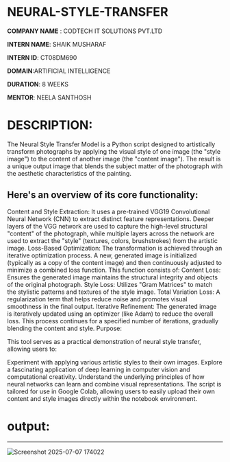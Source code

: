 # NEURAL-STYLE-TRANSFER

**COMPANY NAME** : CODTECH IT SOLUTIONS PVT.LTD

**INTERN NAME**: SHAIK MUSHARAF

**INTERN ID**: CT08DM690

**DOMAIN**:ARTIFICIAL INTELLIGENCE

**DURATION**: 8 WEEKS

**MENTOR**: NEELA SANTHOSH

# DESCRIPTION:
The Neural Style Transfer Model is a Python script designed to artistically transform photographs by applying the visual style of one image (the "style image") to the content of another image (the "content image"). The result is a unique output image that blends the subject matter of the photograph with the aesthetic characteristics of the painting.

## Here's an overview of its core functionality:

Content and Style Extraction: It uses a pre-trained VGG19 Convolutional Neural Network (CNN) to extract distinct feature representations. Deeper layers of the VGG network are used to capture the high-level structural "content" of the photograph, while multiple layers across the network are used to extract the "style" (textures, colors, brushstrokes) from the artistic image.
Loss-Based Optimization: The transformation is achieved through an iterative optimization process. A new, generated image is initialized (typically as a copy of the content image) and then continuously adjusted to minimize a combined loss function. This function consists of:
Content Loss: Ensures the generated image maintains the structural integrity and objects of the original photograph.
Style Loss: Utilizes "Gram Matrices" to match the stylistic patterns and textures of the style image.
Total Variation Loss: A regularization term that helps reduce noise and promotes visual smoothness in the final output.
Iterative Refinement: The generated image is iteratively updated using an optimizer (like Adam) to reduce the overall loss. This process continues for a specified number of iterations, gradually blending the content and style.
Purpose:

This tool serves as a practical demonstration of neural style transfer, allowing users to:

Experiment with applying various artistic styles to their own images.
Explore a fascinating application of deep learning in computer vision and computational creativity.
Understand the underlying principles of how neural networks can learn and combine visual representations.
The script is tailored for use in Google Colab, allowing users to easily upload their own content and style images directly within the notebook environment.
# output:
---
![Screenshot 2025-07-07 174022](https://github.com/user-attachments/assets/b31e79a7-68f4-4bf2-a6c1-96a2409a0c08)

